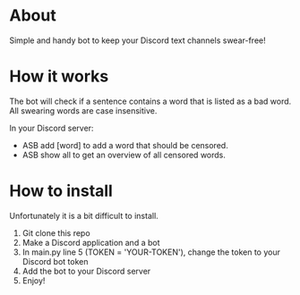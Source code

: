 # About
Simple and handy bot to keep your Discord text channels swear-free!

# How it works
The bot will check if a sentence contains a word that is listed as a bad word.
All swearing words are case insensitive.

In your Discord server:
- ASB add [word] to add a word that should be censored.
- ASB show all to get an overview of all censored words.

# How to install
Unfortunately it is a bit difficult to install.

1. Git clone this repo
2. Make a Discord application and a bot
3. In main.py line 5 (TOKEN = 'YOUR-TOKEN'), change the token to your Discord bot token
4. Add the bot to your Discord server
5. Enjoy!




